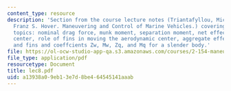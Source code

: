 ```yaml
---
content_type: resource
description: 'Section from the course lecture notes (Triantafyllou, Michael S., and
  Franz S. Hover. Maneuvering and Control of Marine Vehicles.) covering the following
  topics: nominal drag force, munk moment, separation moment, net effects: aerodynamic
  center, role of fins in moving the aerodynamic center, aggregate effects of body
  and fins and coeffcients Zw, Mw, Zq, and Mq for a slender body.'
file: https://ol-ocw-studio-app-qa.s3.amazonaws.com/courses/2-154-maneuvering-and-control-of-surface-and-underwater-vehicles-13-49-fall-2004/a13938a09eb13e7d8be464545141aaab_lec8.pdf
file_type: application/pdf
resourcetype: Document
title: lec8.pdf
uid: a13938a0-9eb1-3e7d-8be4-64545141aaab
---
```

